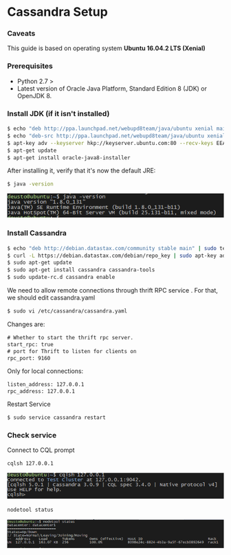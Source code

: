 # Cassandra Setup

### Caveats

This guide is based on operating system **Ubuntu 16.04.2 LTS (Xenial)**

### Prerequisites

- Python 2.7 >
- Latest version of Oracle Java Platform, Standard Edition 8 (JDK) or OpenJDK 8.

### Install JDK (if it isn't installed)

```bash
$ echo "deb http://ppa.launchpad.net/webupd8team/java/ubuntu xenial main" | tee /etc/apt/sources.list.d/webupd8team-java.list
$ echo "deb-src http://ppa.launchpad.net/webupd8team/java/ubuntu xenial main" | tee -a /etc/apt/sources.list.d/webupd8team-java.list
$ apt-key adv --keyserver hkp://keyserver.ubuntu.com:80 --recv-keys EEA14886
$ apt-get update
$ apt-get install oracle-java8-installer
```

After installing it, verify that it's now the default JRE:

```bash
$ java -version
```

![Java Check](img/cassandra_java_version.png)

### Install Cassandra

```bash
$ echo "deb http://debian.datastax.com/community stable main" | sudo tee -a /etc/apt/sources.list.d/cassandra.sources.list
$ curl -L https://debian.datastax.com/debian/repo_key | sudo apt-key add -
$ sudo apt-get update
$ sudo apt-get install cassandra cassandra-tools
$ sudo update-rc.d cassandra enable
```

We need to allow remote connections through thrift RPC service . For that, we should edit cassandra.yaml

```bash
$ sudo vi /etc/cassandra/cassandra.yaml
```

Changes are:

```vim
# Whether to start the thrift rpc server.
start_rpc: true
# port for Thrift to listen for clients on
rpc_port: 9160
```

Only for local connections:

```vim
listen_address: 127.0.0.1
rpc_address: 127.0.0.1
```

Restart Service

```bash
$ sudo service cassandra restart
```

### Check service

Connect to CQL prompt

```bash
cqlsh 127.0.0.1
```

![CQL Check](img/cassandra_cql_connect.png)

```bash
nodetool status
```

![CQL Check](img/cassandra_nodetool_connect.png)